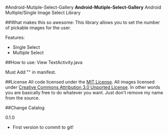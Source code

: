 #Android-Mutiple-Select-Gallery
**Android-Mutiple-Select-Gallery** Android Multiple/Single Image Select Library

##What makes this so awesome:
This library allows you to set the number of pickable images for the user. 

Features: 
- Single Select
- Multiple Select

##How to use:
View TextActivity.java

Must Add "<activity android:name="GalleryActivity"/>" in manifest.

##License
All code licensed under the [MIT License](http://www.opensource.org/licenses/mit-license.php). All images licensed under [Creative Commons Attribution 3.0 Unported License](http://creativecommons.org/licenses/by/3.0/deed.en_US). In other words you are basically free to do whatever you want. Just don't remove my name from the source.

##Change Catalog

0.1.0
- First version to commit to git!